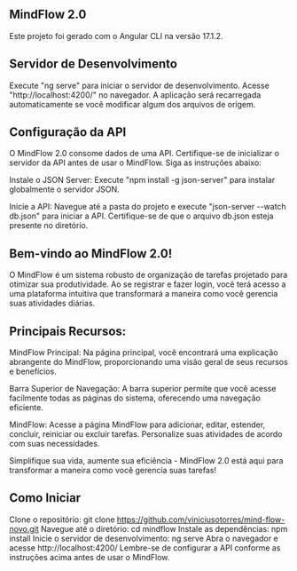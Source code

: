 ## MindFlow 2.0
Este projeto foi gerado com o Angular CLI na versão 17.1.2.

## Servidor de Desenvolvimento
Execute "ng serve" para iniciar o servidor de desenvolvimento. Acesse "http://localhost:4200/" no navegador. A aplicação será recarregada automaticamente se você modificar algum dos arquivos de origem.

## Configuração da API
O MindFlow 2.0 consome dados de uma API. Certifique-se de inicializar o servidor da API antes de usar o MindFlow. Siga as instruções abaixo:

Instale o JSON Server: Execute "npm install -g json-server" para instalar globalmente o servidor JSON.

Inicie a API: Navegue até a pasta do projeto e execute "json-server --watch db.json" para iniciar a API. Certifique-se de que o arquivo db.json esteja presente no diretório.

## Bem-vindo ao MindFlow 2.0!
O MindFlow é um sistema robusto de organização de tarefas projetado para otimizar sua produtividade. Ao se registrar e fazer login, você terá acesso a uma plataforma intuitiva que transformará a maneira como você gerencia suas atividades diárias.

## Principais Recursos:
MindFlow Principal: Na página principal, você encontrará uma explicação abrangente do MindFlow, proporcionando uma visão geral de seus recursos e benefícios.

Barra Superior de Navegação: A barra superior permite que você acesse facilmente todas as páginas do sistema, oferecendo uma navegação eficiente.

MindFlow: Acesse a página MindFlow para adicionar, editar, estender, concluir, reiniciar ou excluir tarefas. Personalize suas atividades de acordo com suas necessidades.

Simplifique sua vida, aumente sua eficiência - MindFlow 2.0 está aqui para transformar a maneira como você gerencia suas tarefas!

## Como Iniciar
Clone o repositório: git clone https://github.com/viniciusotorres/mind-flow-novo.git
Navegue até o diretório: cd mindflow
Instale as dependências: npm install
Inicie o servidor de desenvolvimento: ng serve
Abra o navegador e acesse http://localhost:4200/
Lembre-se de configurar a API conforme as instruções acima antes de usar o MindFlow.
